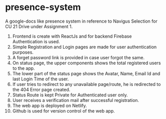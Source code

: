 # presence-system
A google-docs like presence system in reference to Navigus Selection for CU 21 Drive under Assignment 1. 


1. Frontend is create with ReactJs and for backend Firebase Authentication is used. 
2. Simple Registration and Login pages are made for user authentication purposes.
3. A forget password link is provided in case user forgot the same.
4. On status page, the upper components shows the total registered users to the app.
5. The lower part of the status page shows the Avatar, Name, Email Id and last Login Time of the user. 
6. If user tries to redirect to any unavailable page/route, he is redirected to the 404 Error page created.
7. Status Route is kept Private for Authenticated user only.
8. User receives a verification mail after successful registration.
9. The web app is deployed on Netlify.
10. Github is used for version control of the web app. 
